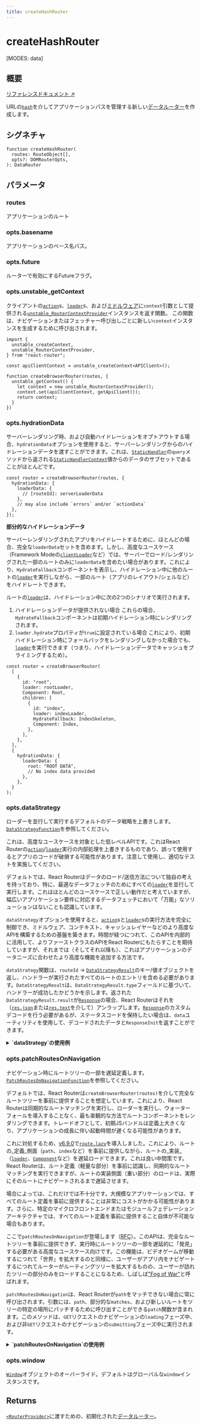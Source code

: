 ```yaml
---
title: createHashRouter
---
```


# createHashRouter

<!--
⚠️ ⚠️ IMPORTANT ⚠️ ⚠️ 

Thank you for helping improve our documentation!

This file is auto-generated from the JSDoc comments in the source
code, so please edit the JSDoc comments in the file below and this
file will be re-generated once those changes are merged.

https://github.com/remix-run/react-router/blob/main/packages/react-router/lib/dom/lib.tsx
-->

[MODES: data]

## 概要

[リファレンスドキュメント ↗](https://api.reactrouter.com/v7/functions/react_router.createHashRouter.html)

URLの[`hash`](https://developer.mozilla.org/en-US/docs/Web/API/URL/hash)を介してアプリケーションパスを管理する新しい[データルーター](https://api.reactrouter.com/v7/interfaces/react_router.DataRouter.html)を作成します。

## シグネチャ

```tsx
function createHashRouter(
  routes: RouteObject[],
  opts?: DOMRouterOpts,
): DataRouter
```

## パラメータ

### routes

アプリケーションのルート

### opts.basename

アプリケーションのベース名パス。

### opts.future

ルーターで有効にするFutureフラグ。

### opts.unstable_getContext

クライアントの[`action`](../../start/data/route-object#action)s、[`loader`](../../start/data/route-object#loader)s、および[ミドルウェア](../../how-to/middleware)に`context`引数として提供される[`unstable_RouterContextProvider`](../utils/RouterContextProvider)インスタンスを返す関数。
この関数は、ナビゲーションまたはフェッチャー呼び出しごとに新しい`context`インスタンスを生成するために呼び出されます。

```tsx
import {
  unstable_createContext,
  unstable_RouterContextProvider,
} from "react-router";

const apiClientContext = unstable_createContext<APIClient>();

function createBrowserRouter(routes, {
  unstable_getContext() {
    let context = new unstable_RouterContextProvider();
    context.set(apiClientContext, getApiClient());
    return context;
  }
})
```

### opts.hydrationData

サーバーレンダリング時、および自動ハイドレーションをオプトアウトする場合、`hydrationData`オプションを使用すると、サーバーレンダリングからのハイドレーションデータを渡すことができます。これは、[`StaticHandler`](https://api.reactrouter.com/v7/interfaces/react_router.StaticHandler.html)の`query`メソッドから返される[`StaticHandlerContext`](https://api.reactrouter.com/v7/interfaces/react_router.StaticHandler.html)値からのデータのサブセットであることがほとんどです。

```tsx
const router = createBrowserRouter(routes, {
  hydrationData: {
    loaderData: {
      // [routeId]: serverLoaderData
    },
    // may also include `errors` and/or `actionData`
  },
});
```

**部分的なハイドレーションデータ**

サーバーレンダリングされたアプリをハイドレートするために、ほとんどの場合、完全な`loaderData`セットを含めます。しかし、高度なユースケース（Framework Modeの[`clientLoader`](../../start/framework/route-module#clientLoader)など）では、サーバーでロード/レンダリングされた一部のルートのみに`loaderData`を含めたい場合があります。これにより、`HydrateFallback`コンポーネントを表示し、ハイドレーション中に他のルートの[`loader`](../../start/data/route-object#loader)を実行しながら、一部のルート（アプリのレイアウト/シェルなど）をハイドレートできます。

ルートの[`loader`](../../start/data/route-object#loader)は、ハイドレーション中に次の2つのシナリオで実行されます。

 1. ハイドレーションデータが提供されない場合
    これらの場合、`HydrateFallback`コンポーネントは初期ハイドレーション時にレンダリングされます。
 2. `loader.hydrate`プロパティが`true`に設定されている場合
    これにより、初期ハイドレーション時にフォールバックをレンダリングしなかった場合でも、[`loader`](../../start/data/route-object#loader)を実行できます（つまり、ハイドレーションデータでキャッシュをプライミングするため）。

```tsx
const router = createBrowserRouter(
  [
    {
      id: "root",
      loader: rootLoader,
      Component: Root,
      children: [
        {
          id: "index",
          loader: indexLoader,
          HydrateFallback: IndexSkeleton,
          Component: Index,
        },
      ],
    },
  ],
  {
    hydrationData: {
      loaderData: {
        root: "ROOT DATA",
        // No index data provided
      },
    },
  }
);
```

### opts.dataStrategy

ローダーを並行して実行するデフォルトのデータ戦略を上書きします。
[`DataStrategyFunction`](https://api.reactrouter.com/v7/interfaces/react_router.DataStrategyFunction.html)を参照してください。

<docs-warning>これは、高度なユースケースを対象とした低レベルAPIです。これはReact Routerの[`action`](../../start/data/route-object#action)/[`loader`](../../start/data/route-object#loader)実行の内部処理を上書きするものであり、誤って使用するとアプリのコードが破損する可能性があります。注意して使用し、適切なテストを実施してください。</docs-warning>

デフォルトでは、React Routerはデータのロード/送信方法について独自の考えを持っており、特に、最適なデータフェッチのためにすべての[`loader`](../../start/data/route-object#loader)を並行して実行します。これはほとんどのユースケースで正しい動作だと考えていますが、幅広いアプリケーション要件に対応するデータフェッチにおいて「万能」なソリューションはないことも認識しています。

`dataStrategy`オプションを使用すると、[`action`](../../start/data/route-object#action)sと[`loader`](../../start/data/route-object#loader)sの実行方法を完全に制御でき、ミドルウェア、コンテキスト、キャッシュレイヤーなどのより高度なAPIを構築するための基盤を築きます。時間が経つにつれて、このAPIを内部的に活用して、よりファーストクラスのAPIをReact Routerにもたらすことを期待していますが、それまでは（そしてそれ以降も）、これはアプリケーションのデータニーズに合わせたより高度な機能を追加する方法です。

`dataStrategy`関数は、`routeId` -> [`DataStrategyResult`](https://api.reactrouter.com/v7/interfaces/react_router.DataStrategyResult.html)のキー/値オブジェクトを返し、ハンドラーが実行されたすべてのルートのエントリを含める必要があります。`DataStrategyResult`は、`DataStrategyResult.type`フィールドに基づいて、ハンドラーが成功したかどうかを示します。返された`DataStrategyResult.result`が[`Response`](https://developer.mozilla.org/en-US/docs/Web/API/Response)の場合、React Routerはそれを（[`res.json`](https://developer.mozilla.org/en-US/docs/Web/API/Response/json)または[`res.text`](https://developer.mozilla.org/en-US/docs/Web/API/Response/text)を介して）アンラップします。[`Response`](https://developer.mozilla.org/en-US/docs/Web/API/Response)のカスタムデコードを行う必要があるが、ステータスコードを保持したい場合は、`data`ユーティリティを使用して、デコードされたデータと`ResponseInit`を返すことができます。

<details>
<summary><b>`dataStrategy`の使用例</b></summary>

**ロギングの追加**

最も単純なケースとして、このAPIにフックして、ルートの[`action`](../../start/data/route-object#action)s/[`loader`](../../start/data/route-object#loader)sが実行されるときにロギングを追加する方法を見てみましょう。

```tsx
let router = createBrowserRouter(routes, {
  async dataStrategy({ matches, request }) {
    const matchesToLoad = matches.filter((m) => m.shouldLoad);
    const results: Record<string, DataStrategyResult> = {};
    await Promise.all(
      matchesToLoad.map(async (match) => {
        console.log(`Processing ${match.route.id}`);
        results[match.route.id] = await match.resolve();;
      })
    );
    return results;
  },
});
```

**ミドルウェア**

各ルートに[`handle`](../../start/data/route-object#handle)を介してミドルウェアを定義し、まずミドルウェアを順次呼び出し、次にすべての[`loader`](../../start/data/route-object#loader)を並行して呼び出します。その際、ミドルウェアを介して利用可能になったデータを提供します。

```ts
const routes = [
  {
    id: "parent",
    path: "/parent",
    loader({ request }, context) {
       // ...
    },
    handle: {
      async middleware({ request }, context) {
        context.parent = "PARENT MIDDLEWARE";
      },
    },
    children: [
      {
        id: "child",
        path: "child",
        loader({ request }, context) {
          // ...
        },
        handle: {
          async middleware({ request }, context) {
            context.child = "CHILD MIDDLEWARE";
          },
        },
      },
    ],
  },
];

let router = createBrowserRouter(routes, {
  async dataStrategy({ matches, params, request }) {
    // Run middleware sequentially and let them add data to `context`
    let context = {};
    for (const match of matches) {
      if (match.route.handle?.middleware) {
        await match.route.handle.middleware(
          { request, params },
          context
        );
      }
    }

    // Run loaders in parallel with the `context` value
    let matchesToLoad = matches.filter((m) => m.shouldLoad);
    let results = await Promise.all(
      matchesToLoad.map((match, i) =>
        match.resolve((handler) => {
          // Whatever you pass to `handler` will be passed as the 2nd parameter
          // to your loader/action
          return handler(context);
        })
      )
    );
    return results.reduce(
      (acc, result, i) =>
        Object.assign(acc, {
          [matchesToLoad[i].route.id]: result,
        }),
      {}
    );
  },
});
```

**カスタムハンドラー**

ルートレベルで[`loader`](../../start/data/route-object#loader)の実装を定義したくない場合もあります。ルートを決定し、すべてのデータに対して単一のGraphQLリクエストを発行したいだけかもしれません。そのためには、`route.loader=true`を設定して「ローダーを持つ」と認定し、GQLフラグメントを`route.handle`に保存します。

```ts
const routes = [
  {
    id: "parent",
    path: "/parent",
    loader: true,
    handle: {
      gql: gql`
        fragment Parent on Whatever {
          parentField
        }
      `,
    },
    children: [
      {
        id: "child",
        path: "child",
        loader: true,
        handle: {
          gql: gql`
            fragment Child on Whatever {
              childField
            }
          `,
        },
      },
    ],
  },
];

let router = createBrowserRouter(routes, {
  async dataStrategy({ matches, params, request }) {
    // Compose route fragments into a single GQL payload
    let gql = getFragmentsFromRouteHandles(matches);
    let data = await fetchGql(gql);
    // Parse results back out into individual route level `DataStrategyResult`'s
    // keyed by `routeId`
    let results = parseResultsFromGql(data);
    return results;
  },
});
```
</details>

### opts.patchRoutesOnNavigation

ナビゲーション時にルートツリーの一部を遅延定義します。
[`PatchRoutesOnNavigationFunction`](https://api.reactrouter.com/v7/types/react_router.PatchRoutesOnNavigationFunction.html)を参照してください。

デフォルトでは、React Routerは`createBrowserRouter(routes)`を介して完全なルートツリーを事前に提供することを想定しています。これにより、React Routerは同期的なルートマッチングを実行し、ローダーを実行し、ウォーターフォールを導入することなく、最も楽観的な方法でルートコンポーネントをレンダリングできます。トレードオフとして、初期JSバンドルは定義上大きくなり、アプリケーションの成長に伴い起動時間が遅くなる可能性があります。

これに対処するため、[v6.9.0](https://github.com/remix-run/react-router/blob/main/CHANGELOG.md#v690)で[`route.lazy`](../../start/data/route-object#lazy)を導入しました。これにより、ルートの_定義_側面（`path`、`index`など）を事前に提供しながら、ルートの_実装_（[`loader`](../../start/data/route-object#loader)、[`Component`](../../start/data/route-object#Component)など）を遅延ロードできます。これは良い中間策です。React Routerは、ルート定義（軽量な部分）を事前に認識し、同期的なルートマッチングを実行できますが、ルートの実装側面（重い部分）のロードは、実際にそのルートにナビゲートされるまで遅延させます。

場合によっては、これだけでは不十分です。大規模なアプリケーションでは、すべてのルート定義を事前に提供することは非常にコストがかかる可能性があります。さらに、特定のマイクロフロントエンドまたはモジュールフェデレーションアーキテクチャでは、すべてのルート定義を事前に提供すること自体が不可能な場合もあります。

ここで`patchRoutesOnNavigation`が登場します（[RFC](https://github.com/remix-run/react-router/discussions/11113)）。このAPIは、完全なルートツリーを事前に提供できず、実行時にルートツリーの一部を遅延的に「発見」する必要がある高度なユースケース向けです。この機能は、ビデオゲームが移動するにつれて「世界」を拡大するのと同様に、ユーザーがアプリ内をナビゲートするにつれてルーターがルーティングツリーを拡大するものの、ユーザーが訪れたツリーの部分のみをロードすることになるため、しばしば["Fog of War"](https://en.wikipedia.org/wiki/Fog_of_war)と呼ばれます。

`patchRoutesOnNavigation`は、React Routerが`path`をマッチできない場合に常に呼び出されます。引数には、`path`、部分的な`matches`、および新しいルートをツリーの特定の場所にパッチするために呼び出すことができる`patch`関数が含まれます。このメソッドは、`GET`リクエストのナビゲーションの`loading`フェーズ中、および非`GET`リクエストのナビゲーションの`submitting`フェーズ中に実行されます。

<details>
  <summary><b>`patchRoutesOnNavigation`の使用例</b></summary>

  **既存のルートに子をパッチする**

  ```tsx
  const router = createBrowserRouter(
    [
      {
        id: "root",
        path: "/",
        Component: RootComponent,
      },
    ],
    {
      async patchRoutesOnNavigation({ patch, path }) {
        if (path === "/a") {
          // Load/patch the `a` route as a child of the route with id `root`
          let route = await getARoute();
          //  ^ { path: 'a', Component: A }
          patch("root", [route]);
        }
      },
    }
  );
  ```

  上記の例で、ユーザーが`/a`へのリンクをクリックすると、React Routerは最初はどのルートもマッチせず、`path = "/a"`とルートルートマッチを含む`matches`配列で`patchRoutesOnNavigation`を呼び出します。`patch('root', [route])`を呼び出すことで、新しいルートは`root`ルートの子としてルートツリーに追加され、React Routerは更新されたルートに対してマッチングを実行します。今回は`/a`パスに正常にマッチし、ナビゲーションは正常に完了します。

  **新しいルートレベルのルートをパッチする**

  ツリーの最上位に新しいルートをパッチする必要がある場合（つまり、親がない場合）、`routeId`として`null`を渡すことができます。

  ```tsx
  const router = createBrowserRouter(
    [
      {
        id: "root",
        path: "/",
        Component: RootComponent,
      },
    ],
    {
      async patchRoutesOnNavigation({ patch, path }) {
        if (path === "/root-sibling") {
          // Load/patch the `/root-sibling` route as a sibling of the root route
          let route = await getRootSiblingRoute();
          //  ^ { path: '/root-sibling', Component: RootSibling }
          patch(null, [route]);
        }
      },
    }
  );
  ```

  **サブツリーを非同期にパッチする**

  アプリケーションのセクション全体を遅延的にフェッチするために、非同期マッチングを実行することもできます。

  ```tsx
  let router = createBrowserRouter(
    [
      {
        path: "/",
        Component: Home,
      },
    ],
    {
      async patchRoutesOnNavigation({ patch, path }) {
        if (path.startsWith("/dashboard")) {
          let children = await import("./dashboard");
          patch(null, children);
        }
        if (path.startsWith("/account")) {
          let children = await import("./account");
          patch(null, children);
        }
      },
    }
  );
  ```

  <docs-info>`patchRoutesOnNavigation`の実行中に、後続のナビゲーションによって中断された場合、中断された実行における残りの`patch`呼び出しは、操作がキャンセルされたためルートツリーを更新しません。</docs-info>

  **ルート定義とルート発見の併置**

  独自の擬似マッチングを実行したくない場合は、部分的な`matches`配列とルート上の[`handle`](../../start/data/route-object#handle)フィールドを活用して、子の定義を併置できます。

  ```tsx
  let router = createBrowserRouter(
    [
      {
        path: "/",
        Component: Home,
      },
      {
        path: "/dashboard",
        children: [
          {
            // If we want to include /dashboard in the critical routes, we need to
            // also include it's index route since patchRoutesOnNavigation will not be
            // called on a navigation to `/dashboard` because it will have successfully
            // matched the `/dashboard` parent route
            index: true,
            // ...
          },
        ],
        handle: {
          lazyChildren: () => import("./dashboard"),
        },
      },
      {
        path: "/account",
        children: [
          {
            index: true,
            // ...
          },
        ],
        handle: {
          lazyChildren: () => import("./account"),
        },
      },
    ],
    {
      async patchRoutesOnNavigation({ matches, patch }) {
        let leafRoute = matches[matches.length - 1]?.route;
        if (leafRoute?.handle?.lazyChildren) {
          let children =
            await leafRoute.handle.lazyChildren();
          patch(leafRoute.id, children);
        }
      },
    }
  );
  ```

  **パラメータを持つルートに関する注意**

  React Routerは、与えられたパスに最適なマッチを見つけるためにランク付けされたルートを使用するため、特定の時点で部分的なルートツリーしか知られていない場合に興味深い曖昧さが生じます。`path: "/about/contact-us"`のような完全に静的なルートにマッチした場合、それが完全に静的なURLセグメントで構成されているため、正しいマッチを見つけたとわかります。したがって、他の潜在的にスコアの高いルートをわざわざ探す必要はありません。

  しかし、パラメータ（動的またはスプラット）を持つルートは、まだ発見されていない、よりスコアの高いルートが存在する可能性があるため、この仮定をすることはできません。完全なルートツリーを考えてみましょう。

  ```tsx
  // Assume this is the full route tree for your app
  const routes = [
    {
      path: "/",
      Component: Home,
    },
    {
      id: "blog",
      path: "/blog",
      Component: BlogLayout,
      children: [
        { path: "new", Component: NewPost },
        { path: ":slug", Component: BlogPost },
      ],
    },
  ];
  ```

  そして、ユーザーがナビゲートする際に`patchRoutesOnNavigation`を使用してこれを埋めたいと仮定します。

  ```tsx
  // Start with only the index route
  const router = createBrowserRouter(
    [
      {
        path: "/",
        Component: Home,
      },
    ],
    {
      async patchRoutesOnNavigation({ patch, path }) {
        if (path === "/blog/new") {
          patch("blog", [
            {
              path: "new",
              Component: NewPost,
            },
          ]);
        } else if (path.startsWith("/blog")) {
          patch("blog", [
            {
              path: ":slug",
              Component: BlogPost,
            },
          ]);
        }
      },
    }
  );
  ```

  ユーザーが最初にブログ投稿（例: `/blog/my-post`）にアクセスした場合、`:slug`ルートをパッチします。その後、ユーザーが新しい投稿を作成するために`/blog/new`にナビゲートした場合、`/blog/:slug`にマッチしますが、それは_正しい_マッチではありません！まだ発見されていない、よりスコアの高いルートが存在する可能性があるので、`patchRoutesOnNavigation`を呼び出す必要があります。このケースでは実際に存在します。

  したがって、React Routerが少なくとも1つのパラメータを含むパスにマッチするたびに、`patchRoutesOnNavigation`を呼び出し、最適なマッチを見つけたことを確認するために再度ルートをマッチングします。

  `patchRoutesOnNavigation`の実装が高価であるか、バックエンドサーバーへの副作用のある[`fetch`](https://developer.mozilla.org/en-US/docs/Web/API/fetch)呼び出しを行っている場合、適切なルートが既に見つかっていることがわかっているケースでの過剰なフェッチを避けるために、以前に見たルートを追跡することを検討してください。これは通常、適切なルートを既にパッチした以前の`path`値の小さなキャッシュを維持するのと同じくらい簡単です。

  ```tsx
  let discoveredRoutes = new Set();

  const router = createBrowserRouter(routes, {
    async patchRoutesOnNavigation({ patch, path }) {
      if (discoveredRoutes.has(path)) {
        // We've seen this before so nothing to patch in and we can let the router
        // use the routes it already knows about
        return;
      }

      discoveredRoutes.add(path);

      // ... patch routes in accordingly
    },
  });
  ```
</details>

### opts.window

[`Window`](https://developer.mozilla.org/en-US/docs/Web/API/Window)オブジェクトのオーバーライド。デフォルトはグローバルな`window`インスタンスです。

## Returns

[`<RouterProvider>`](../data-routers/RouterProvider)に渡すための、初期化された[データルーター](https://api.reactrouter.com/v7/interfaces/react_router.DataRouter.html)。